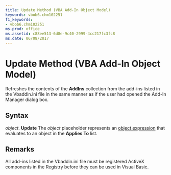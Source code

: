 ```yaml
---
title: Update Method (VBA Add-In Object Model)
keywords: vbob6.chm102251
f1_keywords:
- vbob6.chm102251
ms.prod: office
ms.assetid: c88ee513-6d8e-9c40-2999-4cc217fc3fc8
ms.date: 06/08/2017
---
```



# Update Method (VBA Add-In Object Model)



Refreshes the contents of the  **AddIns** collection from the add-ins listed in the Vbaddin.ini file in the same manner as if the user had opened the Add-In Manager dialog box.

## Syntax

_object_. **Update**
The  _object_ placeholder represents an [object expression](../../Glossary/vbe-glossary.md#object-expression) that evaluates to an object in the **Applies To** list.

## Remarks

All add-ins listed in the Vbaddin.ini file must be registered ActiveX components in the Registry before they can be used in Visual Basic.

